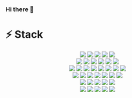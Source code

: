 ### Hi there 👋
# ⚡ Stack
<div style="text-align:center;">
  <div class='back-end'>
    <span><img src="https://img.shields.io/badge/Django-092E20?style=for-the-badge&logo=Django&logoColor=white"></span>
    <span><img src="https://img.shields.io/badge/Python-3776AB?style=for-the-badge&logo=Python&logoColor=white"></span>
    <span><img src="https://img.shields.io/badge/Laravel-FF2D20?style=for-the-badge&logo=Laravel&logoColor=white"></span>
    <span><img src="https://img.shields.io/badge/PHP-777BB4?style=for-the-badge&logo=PHP&logoColor=white"></span>
    <span><img src="https://img.shields.io/badge/Spring-6DB33F?style=for-the-badge&logo=Spring&logoColor=white"></span>
  </div>
  <div class='front-end'>
    <span><img src="https://img.shields.io/badge/HTML5-E34F26?style=for-the-badge&logo=HTML5&logoColor=white"></span>
    <span><img src="https://img.shields.io/badge/css3-1572B6?style=for-the-badge&logo=css3&logoColor=white"></span>
    <span><img src="https://img.shields.io/badge/JavaScript-F7DF1E?style=for-the-badge&logo=JavaScript&logoColor=white"></span>
    <span><img src="https://img.shields.io/badge/React-61DAFB?style=for-the-badge&logo=React&logoColor=white"></span>
    <span><img src="https://img.shields.io/badge/TypeScript-3178C6?style=for-the-badge&logo=TypeScript&logoColor=white"></span>
    <span><img src="https://img.shields.io/badge/GoogleAds-4285F4?style=for-the-badge&logo=GoogleAds&logoColor=white"></span>
  </div>
  <div class='data'>
    <span><img src="https://img.shields.io/badge/Hadoop-66CCFF?style=for-the-badge&logo=ApacheHadoop&logoColor=black"></span>
    <span><img src="https://img.shields.io/badge/Grafana-F46800?style=for-the-badge&logo=Grafana&logoColor=white"></span>
    <span><img src="https://img.shields.io/badge/Kafka-231F20?style=for-the-badge&logo=ApacheKafka&logoColor=white"></span>
    <span><img src="https://img.shields.io/badge/Hive-FDEE21?style=for-the-badge&logo=ApacheHive&logoColor=black"></span>
    <span><img src="https://img.shields.io/badge/Prometheus-E6522C?style=for-the-badge&logo=Prometheus&logoColor=white"></span>
    <span><img src="https://img.shields.io/badge/Elasticsearch-005571?style=for-the-badge&logo=Elasticsearch&logoColor=white"></span>
    <span><img src="https://img.shields.io/badge/Kibana-005571?style=for-the-badge&logo=Kibana&logoColor=white"></span>
    <span><img src="https://img.shields.io/badge/Airflow-017CEE?style=for-the-badge&logo=Apache Airflow&logoColor=white"></span>
  </div>
  <div class='aws'>
    <span><img src="https://img.shields.io/badge/AWS-232F3E?style=for-the-badge&logo=AmazonAWS&logoColor=white"></span>
    <span><img src="https://img.shields.io/badge/Lambda-FF9900?style=for-the-badge&logo=AWSLambda&logoColor=white"></span>
    <span><img src="https://img.shields.io/badge/S3-569A31?style=for-the-badge&logo=AmazonS3&logoColor=white"></span>
    <span><img src="https://img.shields.io/badge/RDS-527FFF?style=for-the-badge&logo=AmazonRDS&logoColor=white"></span>
    <span><img src="https://img.shields.io/badge/CloudWatch-FF4F8B?style=for-the-badge&logo=AmazonCloudWatch&logoColor=white"></span>
    <span><img src="https://img.shields.io/badge/EC2-FF9900?style=for-the-badge&logo=AmazonEC2&logoColor=white"></span>
    <span><img src="https://img.shields.io/badge/APIGateway-FF4F8B?style=for-the-badge&logo=AmazonAPIGateway&logoColor=white"></span>
  </div>
  <div class='db'>
    <span><img src="https://img.shields.io/badge/MySQL-4479A1?style=for-the-badge&logo=MySQL&logoColor=white"></span>
    <span><img src="https://img.shields.io/badge/PostgreSQL-4169E1?style=for-the-badge&logo=PostgreSQL&logoColor=white"></span>
    <span><img src="https://img.shields.io/badge/InfluxDB-22ADF6?style=for-the-badge&logo=InfluxDB&logoColor=white"></span>
    <span><img src="https://img.shields.io/badge/Oracle-F80000?style=for-the-badge&logo=Oracle&logoColor=white"></span>
    <span><img src="https://img.shields.io/badge/MongoDB-47A248?style=for-the-badge&logo=MongoDB&logoColor=white"></span>
  </div>
  <div class='cicd'>
    <span><img src="https://img.shields.io/badge/Shell-FFD500?style=for-the-badge&logo=Shell&logoColor=white"></span>
    <span><img src="https://img.shields.io/badge/Ansible-EE0000?style=for-the-badge&logo=Ansible&logoColor=white"></span>
    <span><img src="https://img.shields.io/badge/Docker-2496ED?style=for-the-badge&logo=Docker&logoColor=white"></span>
    <span><img src="https://img.shields.io/badge/Oracle-F80000?style=for-the-badge&logo=Oracle&logoColor=white"></span>
    <span><img src="https://img.shields.io/badge/MongoDB-47A248?style=for-the-badge&logo=MongoDB&logoColor=white"></span>
  </div>
</div>

<!--
**ehdrn3020/ehdrn3020** is a ✨ _special_ ✨ repository because its `README.md` (this file) appears on your GitHub profile.

Here are some ideas to get you started:

- 🔭 I’m currently working on ...
- 🌱 I’m currently learning ...
- 👯 I’m looking to collaborate on ...
- 🤔 I’m looking for help with ...
- 💬 Ask me about ...
- 📫 How to reach me: ...
- 😄 Pronouns: ...
- ⚡ Fun fact: ...
-->
